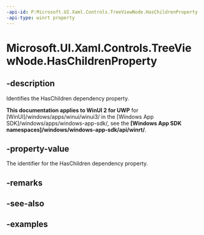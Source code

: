 ```yaml
---
-api-id: P:Microsoft.UI.Xaml.Controls.TreeViewNode.HasChildrenProperty
-api-type: winrt property
---
```

<!-- Property syntax.
public DependencyProperty HasChildrenProperty { get; }
-->

# Microsoft.UI.Xaml.Controls.TreeViewNode.HasChildrenProperty


## -description

Identifies the HasChildren dependency property.


**This documentation applies to WinUI 2 for UWP** for [WinUI]/windows/apps/winui/winui3/ in the [Windows App SDK]/windows/apps/windows-app-sdk/, see the **[Windows App SDK namespaces]/windows/windows-app-sdk/api/winrt/**.

## -property-value

The identifier for the HasChildren dependency property.


## -remarks


## -see-also


## -examples


